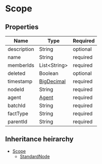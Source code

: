 

# Scope

## Properties

Name | Type | Required
-------- | -------- | --------
description | String | optional
name | String | required
memberIds | List&lt;String&gt; | required
deleted | Boolean | optional
timestamp | [BigDecimal](BigDecimal.md) | required
nodeId | String | required
agent | [Agent](Agent.md) | required
batchId | String | required
factType | String | required
parentId | String | required




## Inheritance heirarchy


* [Scope](Scope.md)
    * [StandardNode](StandardNode.md)

